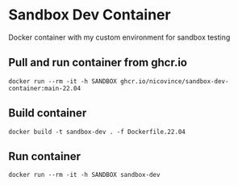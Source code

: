 # Sandbox Dev Container
Docker container with my custom environment for sandbox testing

## Pull and run container from ghcr.io
```
docker run --rm -it -h SANDBOX ghcr.io/nicovince/sandbox-dev-container:main-22.04
```

## Build container
```
docker build -t sandbox-dev . -f Dockerfile.22.04
```

## Run container

```
docker run --rm -it -h SANDBOX sandbox-dev
```
